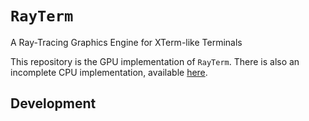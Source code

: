 # `RayTerm`

A Ray-Tracing Graphics Engine for XTerm-like Terminals


This repository is the GPU implementation of `RayTerm`. There is also an
incomplete CPU implementation, available [here](https://github.com/Michionlion/rayterm-cpu).

## Development

